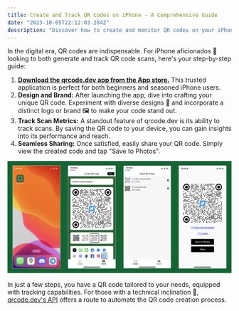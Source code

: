 ```yaml
---
title: Create and Track QR Codes on iPhone - A Comprehensive Guide
date: "2023-10-05T22:12:03.284Z"
description: "Discover how to create and monitor QR codes on your iPhone. This detailed guide highlights design customization, branding options, and tracking analytics for QR codes."
---
```


In the digital era, QR codes are indispensable. For iPhone aficionados 🍏 looking to both generate and track QR code scans, here's your step-by-step guide:

1. **[Download the qrcode.dev app from the App store.](https://apps.apple.com/app/create-qr-codes-qrcode-dev/id6466261269?platform=iphone)** This trusted application is perfect for both beginners and seasoned iPhone users.
2. **Design and Brand:** After launching the app, dive into crafting your unique QR code. Experiment with diverse designs 🎨 and incorporate a distinct logo or brand 🖼️ to make your code stand out.
3. **Track Scan Metrics:** A standout feature of qrcode.dev is its ability to track scans. By saving the QR code to your device, you can gain insights into its performance and reach.
4. **Seamless Sharing:** Once satisfied, easily share your QR code. Simply view the created code and tap "Save to Photos".

![Crafting and Tracking QR Codes on iPhone](./create.png "qrcode.dev iPhone app")

In just a few steps, you have a QR code tailored to your needs, equipped with tracking capabilities. For those with a technical inclination 🤖, [qrcode.dev's API](https://www.qrcode.dev/api) offers a route to automate the QR code creation process.
